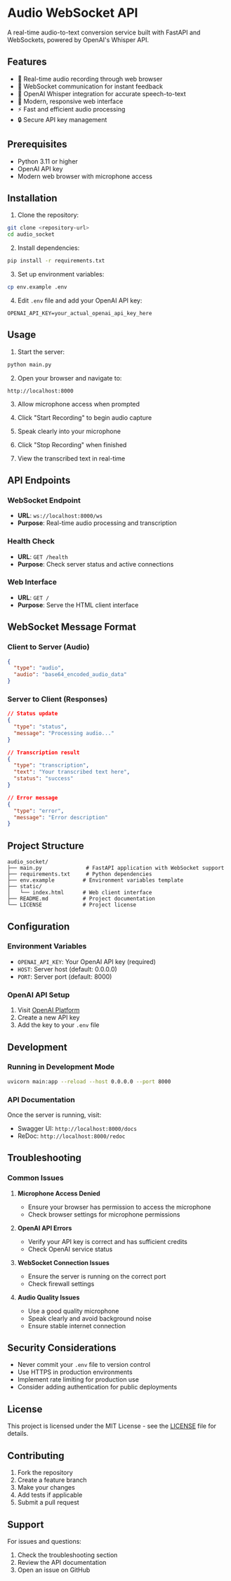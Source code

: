 # Audio WebSocket API

A real-time audio-to-text conversion service built with FastAPI and WebSockets, powered by OpenAI's Whisper API.

## Features

- 🎤 Real-time audio recording through web browser
- 🔄 WebSocket communication for instant feedback
- 🤖 OpenAI Whisper integration for accurate speech-to-text
- 🎨 Modern, responsive web interface
- ⚡ Fast and efficient audio processing
- 🔒 Secure API key management

## Prerequisites

- Python 3.11 or higher
- OpenAI API key
- Modern web browser with microphone access

## Installation

1. Clone the repository:
```bash
git clone <repository-url>
cd audio_socket
```

2. Install dependencies:
```bash
pip install -r requirements.txt
```

3. Set up environment variables:
```bash
cp env.example .env
```

4. Edit `.env` file and add your OpenAI API key:
```
OPENAI_API_KEY=your_actual_openai_api_key_here
```

## Usage

1. Start the server:
```bash
python main.py
```

2. Open your browser and navigate to:
```
http://localhost:8000
```

3. Allow microphone access when prompted

4. Click "Start Recording" to begin audio capture

5. Speak clearly into your microphone

6. Click "Stop Recording" when finished

7. View the transcribed text in real-time

## API Endpoints

### WebSocket Endpoint
- **URL**: `ws://localhost:8000/ws`
- **Purpose**: Real-time audio processing and transcription

### Health Check
- **URL**: `GET /health`
- **Purpose**: Check server status and active connections

### Web Interface
- **URL**: `GET /`
- **Purpose**: Serve the HTML client interface

## WebSocket Message Format

### Client to Server (Audio)
```json
{
  "type": "audio",
  "audio": "base64_encoded_audio_data"
}
```

### Server to Client (Responses)
```json
// Status update
{
  "type": "status",
  "message": "Processing audio..."
}

// Transcription result
{
  "type": "transcription",
  "text": "Your transcribed text here",
  "status": "success"
}

// Error message
{
  "type": "error",
  "message": "Error description"
}
```

## Project Structure

```
audio_socket/
├── main.py              # FastAPI application with WebSocket support
├── requirements.txt     # Python dependencies
├── env.example         # Environment variables template
├── static/
│   └── index.html      # Web client interface
├── README.md           # Project documentation
└── LICENSE             # Project license
```

## Configuration

### Environment Variables

- `OPENAI_API_KEY`: Your OpenAI API key (required)
- `HOST`: Server host (default: 0.0.0.0)
- `PORT`: Server port (default: 8000)

### OpenAI API Setup

1. Visit [OpenAI Platform](https://platform.openai.com/api-keys)
2. Create a new API key
3. Add the key to your `.env` file

## Development

### Running in Development Mode
```bash
uvicorn main:app --reload --host 0.0.0.0 --port 8000
```

### API Documentation
Once the server is running, visit:
- Swagger UI: `http://localhost:8000/docs`
- ReDoc: `http://localhost:8000/redoc`

## Troubleshooting

### Common Issues

1. **Microphone Access Denied**
   - Ensure your browser has permission to access the microphone
   - Check browser settings for microphone permissions

2. **OpenAI API Errors**
   - Verify your API key is correct and has sufficient credits
   - Check OpenAI service status

3. **WebSocket Connection Issues**
   - Ensure the server is running on the correct port
   - Check firewall settings

4. **Audio Quality Issues**
   - Use a good quality microphone
   - Speak clearly and avoid background noise
   - Ensure stable internet connection

## Security Considerations

- Never commit your `.env` file to version control
- Use HTTPS in production environments
- Implement rate limiting for production use
- Consider adding authentication for public deployments

## License

This project is licensed under the MIT License - see the [LICENSE](LICENSE) file for details.

## Contributing

1. Fork the repository
2. Create a feature branch
3. Make your changes
4. Add tests if applicable
5. Submit a pull request

## Support

For issues and questions:
1. Check the troubleshooting section
2. Review the API documentation
3. Open an issue on GitHub
